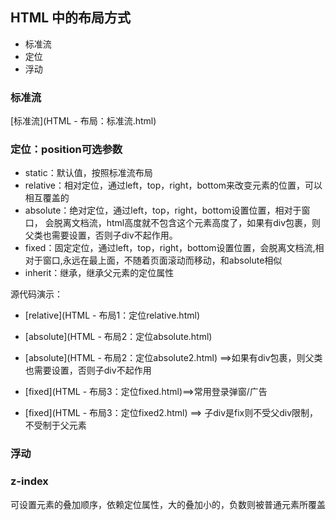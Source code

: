 
## HTML 中的布局方式

- 标准流
- 定位
- 浮动

### 标准流
[标准流](HTML - 布局：标准流.html)

### 定位：position可选参数
- static：默认值，按照标准流布局
- relative：相对定位，通过left，top，right，bottom来改变元素的位置，可以相互覆盖的
- absolute：绝对定位，通过left，top，right，bottom设置位置，相对于窗口，
会脱离文档流，html高度就不包含这个元素高度了，如果有div包裹，则父类也需要设置，否则子div不起作用。
- fixed：固定定位，通过left，top，right，bottom设置位置，会脱离文档流,相对于窗口,永远在最上面，不随着页面滚动而移动，和absolute相似
- inherit：继承，继承父元素的定位属性

源代码演示：
- [relative](HTML - 布局1：定位relative.html)
- [absolute](HTML - 布局2：定位absolute.html)
- [absolute](HTML - 布局2：定位absolute2.html) ==>如果有div包裹，则父类也需要设置，否则子div不起作用
 
- [fixed](HTML - 布局3：定位fixed.html)==>常用登录弹窗/广告
- [fixed](HTML - 布局3：定位fixed2.html) ==> 子div是fix则不受父div限制，不受制于父元素
 
 ### 浮动
 
 
 ### z-index
 可设置元素的叠加顺序，依赖定位属性，大的叠加小的，负数则被普通元素所覆盖
 